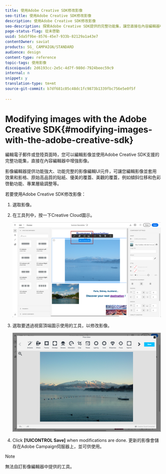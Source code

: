 ```yaml
---
title: 使用Adobe Creative SDK修改影像
seo-title: 使用Adobe Creative SDK修改影像
description: 使用Adobe Creative SDK修改影像
seo-description: 探索Adobe Creative SDK提供的完整功能集，讓您直接在內容編輯器中增強影像。
page-status-flag: 從未啓動
uuid: 5da5f9be-8576-45e7-933b-82129a1a43e7
contentOwner: saviat
products: SG_ CAMPAIGN/STANDARD
audience: design
content-type: reference
topic-tags: 使用影像
discoiquuid: 2d6193cc-2e5c-4d7f-980d-7924beec59c9
internal: n
snippet: y
translation-type: tm+mt
source-git-commit: b7df681c05c48dc1fc9873b1339fbc756e5e0f5f

---
```



# Modifying images with the Adobe Creative SDK{#modifying-images-with-the-adobe-creative-sdk}

編輯電子郵件或登陸頁面時，您可以編輯影像並使用Adobe Creative SDK支援的完整功能集，直接在內容編輯器中增強影像。

影像編輯器提供功能強大、功能完整的影像編輯UI元件，可讓您編輯影像並套用效果和影格、原始高品質的貼紙、優美的覆蓋、美觀的覆蓋，例如傾斜位移和色彩啓動功能、專業層級調整等。

若要使用Adobe Creative SDK修改影像：

1. 選取影像。
1. 在工具列中，按一下Creative Cloud圖示。

   ![](assets/des_creative_sdk_icon.png)

1. 選取要透過視窗頂端圖示使用的工具，以修改影像。

   ![](assets/email_designer_ccsdktoolbar.png)

1. Click **[!UICONTROL Save]** when modifications are done. 更新的影像會儲存在Adobe Campaign伺服器上，並可供使用。

>[!NOTE]
>
>無法自訂影像編輯器中提供的工具。

